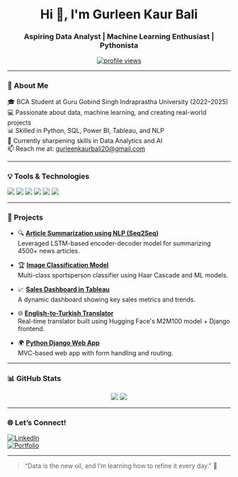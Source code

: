 <h1 align="center">Hi 👋, I'm Gurleen Kaur Bali</h1>
<h3 align="center">Aspiring Data Analyst | Machine Learning Enthusiast | Pythonista</h3>

<p align="center">
  <a href="https://github.com/gurleenkaurbali19">
    <img src="https://komarev.com/ghpvc/?username=gurleenkaurbali19&label=Profile%20views&color=0e75b6&style=flat" alt="profile views"/>
  </a>
</p>

---

### 🚀 About Me

🎓 BCA Student at Guru Gobind Singh Indraprastha University (2022–2025)  
💻 Passionate about data, machine learning, and creating real-world projects  
📊 Skilled in Python, SQL, Power BI, Tableau, and NLP  
🧠 Currently sharpening skills in Data Analytics and AI  
📫 Reach me at: gurleenkaurbali20@gmail.com

---

### 💡 Tools & Technologies

<p>
  <img src="https://img.shields.io/badge/Python-3776AB?style=for-the-badge&logo=python&logoColor=white"/>
  <img src="https://img.shields.io/badge/SQL-025E8C?style=for-the-badge&logo=mysql&logoColor=white"/>
  <img src="https://img.shields.io/badge/PowerBI-F2C811?style=for-the-badge&logo=powerbi&logoColor=black"/>
  <img src="https://img.shields.io/badge/Tableau-E97627?style=for-the-badge&logo=tableau&logoColor=white"/>
  <img src="https://img.shields.io/badge/Django-092E20?style=for-the-badge&logo=django&logoColor=white"/>
  <img src="https://img.shields.io/badge/NLP-ff4081?style=for-the-badge"/>
</p>

---

### 🌟 Projects

- 🔍 [**Article Summarization using NLP (Seq2Seq)**](https://github.com/gurleenkaurbali19/article_summarization)  
  Leveraged LSTM-based encoder-decoder model for summarizing 4500+ news articles.

- 🏆 [**Image Classification Model**](https://github.com/gurleenkaurbali19/Image-Classification-model)  
  Multi-class sportsperson classifier using Haar Cascade and ML models.

- 📈 [**Sales Dashboard in Tableau**](https://public.tableau.com/app/profile/gurleen.kaur.bali/viz/sales_insights_17286399081960/SalesDashboard)  
  A dynamic dashboard showing key sales metrics and trends.

- 🌐 [**English-to-Turkish Translator**](https://github.com/gurleenkaurbali19/text_translation_english_to_turkish)  
  Real-time translator built using Hugging Face's M2M100 model + Django frontend.

- 🌍 [**Python Django Web App**](https://github.com/gurleenkaurbali19/Python-django-orientations)  
  MVC-based web app with form handling and routing.

---

### 📊 GitHub Stats

<p align="center">
  <img src="https://github-readme-stats.vercel.app/api?username=gurleenkaurbali19&show_icons=true&theme=tokyonight" />
  <img src="https://github-readme-streak-stats.herokuapp.com/?user=gurleenkaurbali19&theme=tokyonight" />
</p>

---

### 🌐 Let’s Connect!

[![LinkedIn](https://img.shields.io/badge/LinkedIn-blue?style=for-the-badge&logo=linkedin&logoColor=white)](https://www.linkedin.com/in/gurleen-kaur-bali-4b24b1252/)  
[![Portfolio](https://img.shields.io/badge/Portfolio-000?style=for-the-badge&logo=notion&logoColor=white)](https://gorgeous-cardboard-907.notion.site/GURLEEN-KAUR-BALI-PORTFOLIO-180582e22306808fb849e262f8ab96dc?pvs=74)

---

> “Data is the new oil, and I’m learning how to refine it every day.” 🚀
